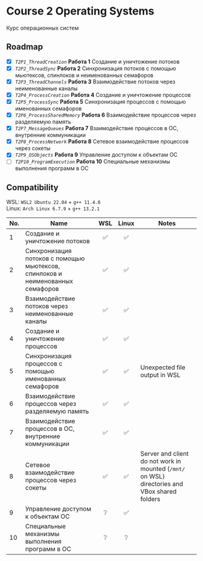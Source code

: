 # Course 2 Operating Systems

Курс операционных систем

## Roadmap

- [x] _`T2P1_ThreadCreation`_ **Работа 1** Создание и уничтожение потоков  
- [x] _`T2P2_ThreadSync`_ **Работа 2** Синхронизация потоков с помощью мьютексов, спинлоков и неименованных семафоров  
- [x] _`T2P3_ThreadChannels`_ **Работа 3** Взаимодействие потоков через неименованные каналы  
- [x] _`T2P4_ProcessCreation`_ **Работа 4** Создание и уничтожение процессов  
- [x] _`T2P5_ProcessSync`_ **Работа 5** Синхронизация процессов с помощью именованных семафоров  
- [x] _`T2P6_ProcessSharedMemory`_ **Работа 6** Взаимодействие процессов через разделяемую память  
- [x] _`T2P7_MessageQueues`_ **Работа 7** Взаимодействие процессов в ОС, внутренние коммуникации  
- [x] _`T2P8_ProcessNetwork`_ **Работа 8** Сетевое взаимодействие процессов через сокеты  
- [x] _`T2P9_OSObjects`_ **Работа 9** Управление доступом к объектам ОС  
- [ ] _`T2P10_ProgramExecution`_ **Работа 10** Специальные механизмы выполнения программ в ОС  

## Compatibility

WSL: `WSL2 Ubuntu 22.04` + `g++ 11.4.0`  
Linux: `Arch Linux 6.7.9` + `g++ 13.2.1`  

| No. | Name | WSL | Linux | Notes |
| - | - | :-: | :-: | - |
| 1 | Создание и уничтожение потоков | ✅ | ✅ |
| 2 | Синхронизация потоков с помощью мьютексов, спинлоков и неименованных семафоров | ✅ | ✅ |
| 3 | Взаимодействие потоков через неименованные каналы | ✅ | ✅ |
| 4 | Создание и уничтожение процессов | ✅ | ✅ |
| 5 | Синхронизация процессов с помощью именованных семафоров | ✅ | ✅ | Unexpected file output in WSL |
| 6 | Взаимодействие процессов через разделяемую память | ✅ | ✅ |
| 7 | Взаимодействие процессов в ОС, внутренние коммуникации | ✅ | ✅ |
| 8 | Сетевое взаимодействие процессов через сокеты | ✅ | ✅ | Server and client do not work in mounted (`/mnt/` on WSL) directories and VBox shared folders |
| 9 | Управление доступом к объектам ОС | ❔ | ✅ |
| 10 | Специальные механизмы выполнения программ в ОС | ❔ | ❔ |